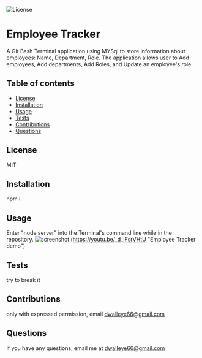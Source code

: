 
  ![License](https://img.sheilds.io/badge/license-MIT-blue)
  # Employee Tracker

  A Git Bash Terminal application using MYSql to store information about employees: Name, Department, Role. The application allows user to Add employees, Add departments, Add Roles,  and Update an employee's role.

  ## Table of contents

   * [License](#license)
   * [Installation](#install)
   * [Usage](#userinfo)
   * [Tests](#tests)
   * [Contributions](#contribute)
   * [Questions](#questions)
   
  ## License

  MIT

  ## Installation
  
  npm i

  ## Usage

  Enter "node server" into the Terminal's command line while in the repository.
  <img scr="Assets\Employee-Tracker.gif" alt="screenshot"/>
  (https://youtu.be/_d_iFsrVHtU "Employee Tracker demo") 
  ## Tests

  try to break it

  ## Contributions

  only with expressed permission, email dwalleye66@gmail.com

  ## Questions

  If you have any questions, email me at dwalleye66@gmail.com
